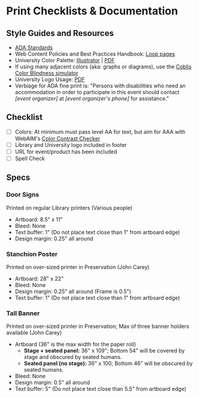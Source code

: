 # Print Checklists & Documentation

## Style Guides and Resources
* [ADA Standards](ada.md)
* Web Content Policies and Best Practices Handbook: [Loop pages](https://loop.lib.uchicago.edu/documentation/communications/web-content-policies-and-best-practices-handbook/)
* University Color Palette: [Illustrator](https://uchicago.box.com/s/jlfzc04ila9ruzsbwpvewoma86ldjrg9) | [PDF](https://uchicago.box.com/s/lfo1rnwsy8pdzfmd871wvo70kozox55q)
* If using many adjacent colors (aka: graphs or diagrams), use the [Coblis Color Blindness simulator](https://www.color-blindness.com/coblis-color-blindness-simulator/)
* University Logo Usage: [PDF](https://cpb-us-w2.wpmucdn.com/voices.uchicago.edu/dist/9/998/files/2018/12/UCM_UniversityIdentityGuidelines_12-2018-ut1xzu.pdf)
* Verbiage for ADA fine print is: "Persons with disabilities who need an accommodation in order to participate in this
event should contact _[event organizer]_ at _[event organizer's phone]_ for assistance."

## Checklist
- [ ] Colors: At minimum must pass level AA for text, but aim for AAA with WebAIM's [Color Contrast Checker](https://webaim.org/resources/contrastchecker/)
- [ ] Library and University logo included in footer
- [ ] URL for event/product has been included
- [ ] Spell Check

## Specs
### Door Signs
Printed on regular Library printers (Various people)
* Artboard: 8.5" x 11"
* Bleed: None
* Text buffer: 1" (Do not place text close than 1" from artboard edge)
* Design margin: 0.25" all around

### Stanchion Poster
Printed on over-sized printer in Preservation (John Carey)
* Artboard: 28" x 22"
* Bleed: None
* Design margin: 0.25" all around (Frame is 0.5")
* Text buffer: 1" (Do not place text close than 1" from artboard edge)

### Tall Banner
Printed on over-sized printer in Preservation; Max of three banner holders available (John Carey)
* Artboard (36" is the max width for the paper roll)
  * **Stage + seated panel:** 36" x 109"; Bottom 54" will be covered by stage and obscured by seated humans.
  * **Seated panel (no stage):** 36" x 100; Bottom 46" will be obscured by seated humans.
* Bleed: None
* Design margin: 0.5" all around
* Text buffer: 5" (Do not place text close than 5.5" from artboard edge)
